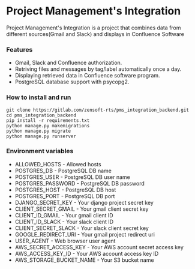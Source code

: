 <h1>Project Management's Integration</h1>

Project Management's Integration is a project that combines data from different sources(Gmail and Slack) and displays in Confluence Software

<h3>Features</h3>

*  Gmail, Slack and Confluence authorization.
*  Retriving files and messages by tag/label automatically once a day.
*  Displaying retrieved data in Confluence software program.
*  PostgreSQL database support with psycopg2.



<h3>How to install and run</h3>

```
git clone https://gitlab.com/zensoft-rts/pms_integration_backend.git
cd pms_integration_backend
pip install -r requirements.txt
python manage.py makemigrations
python manage.py migrate
python manage.py runserver
```


<h3>Environment variables</h3>

* ALLOWED_HOSTS - Allowed hosts
* POSTGRES_DB - PostgreSQL DB name
* POSTGRES_USER - PostgreSQL DB user name
* POSTGRES_PASSWORD - PostgreSQL DB password
* POSTGRES_HOST - PostgreSQL DB host
* POSTGRES_PORT - PostgreSQL DB port
* DJANGO_SECRET_KEY - Your django project secret key
* CLIENT_SECRET_GMAIL - Your gmail client secret key
* CLIENT_ID_GMAIL - Your gmail client ID
* CLIENT_ID_SLACK - Your slack client ID
* CLIENT_SECRET_SLACK - Your slack client secret key
* GOOGLE_REDIRECT_URI - Your gmail project redirect uri
* USER_AGENT - Web browser user agent
* AWS_SECRET_ACCESS_KEY - Your AWS account secret access key
* AWS_ACCESS_KEY_ID - Your AWS account access key ID
* AWS_STORAGE_BUCKET_NAME - Your S3 bucket name


